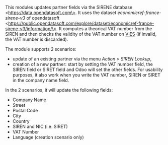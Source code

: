 This modules updates partner fields via the SIRENE database
\<https://data.opendatasoft.com\>. It uses the dataset
*economicref-france-sirene-v3* of opendatasoft
\<https://public.opendatasoft.com/explore/dataset/economicref-france-sirene-v3/information/\>.
It computes a theorical VAT number from the SIREN and then checks the
validity of the VAT number on
[VIES](https://ec.europa.eu/taxation_customs/vies/) (if invalid, the VAT
number is discarded).

The module supports 2 scenarios:

- update of an existing partner via the menu *Action \> SIREN Lookup*,
- creation of a new partner: start by setting the VAT number field, the
  SIREN field or SIRET field and Odoo will set the other fields. For
  usability purposes, it also work when you write the VAT number, SIREN
  or SIRET in the company name field.

In the 2 scenarios, it will update the following fields:

- Company Name
- Street
- Postal Code
- City
- Country
- SIREN and NIC (i.e. SIRET)
- VAT Number
- Language (creation scenario only)
